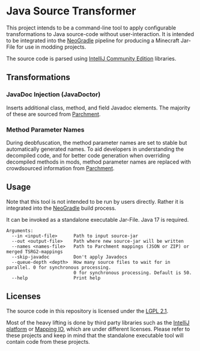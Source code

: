 # Java Source Transformer

This project intends to be a command-line tool to apply configurable transformations to Java source-code without
user-interaction. It is intended to be integrated into the [NeoGradle](https://github.com/neoforged/NeoGradle) 
pipeline for producing a Minecraft Jar-File for use in modding projects.

The source code is parsed using [IntelliJ Community Edition](https://github.com/JetBrains/intellij-community) libraries.

## Transformations

### JavaDoc Injection (JavaDoctor)

Inserts additional class, method, and field Javadoc elements. The majority of these are sourced
from [Parchment](https://parchmentmc.org/).

### Method Parameter Names

During deobfuscation, the method parameter names are set to stable but automatically generated names.
To aid developers in understanding the decompiled code, and for better code generation when overriding decompiled
methods in mods, method parameter names are replaced with crowdsourced information from [Parchment](https://parchmentmc.org/).

## Usage

Note that this tool is not intended to be run by users directly. Rather it is integrated into
the [NeoGradle](https://github.com/neoforged/NeoGradle) build process.

It can be invoked as a standalone executable Jar-File. Java 17 is required.

```
Arguments:
  --in <input-file>      Path to input source-jar
  --out <output-file>    Path where new source-jar will be written
  --names <names-file>   Path to Parchment mappings (JSON or ZIP) or merged TSRG2-mappings
  --skip-javadoc         Don't apply Javadocs
  --queue-depth <depth>  How many source files to wait for in parallel. 0 for synchronous processing.
                         0 for synchronous processing. Default is 50.
  --help                 Print help
```

## Licenses

The source code in this repository is licensed under
the [LGPL 2.1](http://www.gnu.org/licenses/old-licenses/lgpl-2.1.txt).

Most of the heavy lifting is done by third party libraries such as
the [IntelliJ platform](https://github.com/JetBrains/intellij-community)
or [Mapping IO](https://github.com/FabricMC/mapping-io), which are under different licenses. Please refer to these
projects and keep in mind that the standalone executable tool will contain code from these projects.
